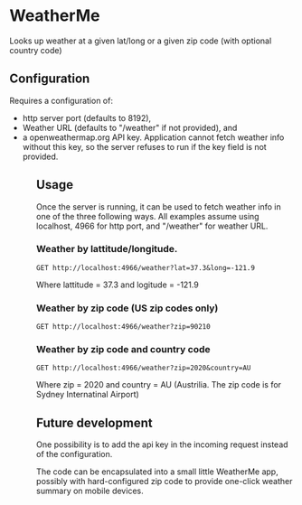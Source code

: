 # WeatherMe
Looks up weather at a given lat/long or a given zip code (with optional country code)

## Configuration

<p>Requires a configuration of:</p>
<ul>
<li>http server port (defaults to 8192),</li>
<li>Weather URL (defaults to "/weather" if not provided), and </li>
<li>a openweathermap.org API key. Application cannot fetch weather info without this key, so the server refuses to run if the key field is not provided.</li>
<ul>


## Usage

Once the server is running, it can be used to fetch weather info in one of the three following ways. All examples assume using localhost, 4966 for http port, and "/weather" for weather URL.

### Weather by lattitude/longitude.

    GET http://localhost:4966/weather?lat=37.3&long=-121.9

Where lattitude = 37.3 and logitude = -121.9

### Weather by zip code (US zip codes only)

    GET http://localhost:4966/weather?zip=90210

### Weather by zip code and country code 

    GET http://localhost:4966/weather?zip=2020&country=AU

Where zip = 2020 and country = AU (Austrilia. The zip code is for Sydney Internatinal Airport)

## Future development

One possibility is to add the api key in the incoming request instead of the configuration.

The code can be encapsulated into a small little WeatherMe app, possibly with hard-configured zip code to provide one-click weather summary on mobile devices.

